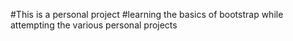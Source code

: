 #This is a personal project
#learning the basics of bootstrap while attempting the various personal projects